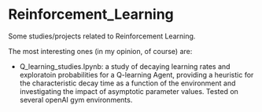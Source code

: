 # Reinforcement_Learning

Some studies/projects related to Reinforcement Learning.

The most interesting ones (in my opinion, of course) are:

* Q_learning_studies.Ipynb: a study of decaying learning rates and exploratoin probabilities for a Q-learning Agent, providing a heuristic for the characteristic decay time as a function of the environment and investigating the impact of asymptotic parameter values. Tested on several openAI gym environments.
